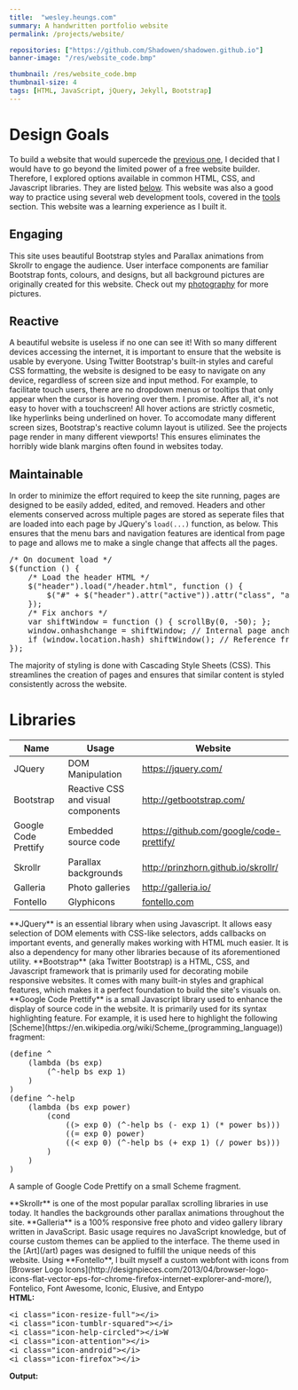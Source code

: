 ```yaml
---
title:  "wesley.heungs.com"
summary: A handwritten portfolio website
permalink: /projects/website/

repositories: ["https://github.com/Shadowen/shadowen.github.io"]
banner-image: "/res/website_code.bmp"

thumbnail: /res/website_code.bmp
thumbnail-size: 4
tags: [HTML, JavaScript, jQuery, Jekyll, Bootstrap]
---
```

# Design Goals
To build a website that would supercede the [previous one](http://wesley229.wix.com/design-portfolio), I decided that I would have to go beyond the limited power of a free website builder. Therefore, I explored options available in common HTML, CSS, and Javascript libraries. They are listed [below](#libraries). This website was also a good way to practice using several web development tools, covered in the <a href="#tools">tools</a> section. This website was a learning experience as I built it.

## Engaging
This site uses beautiful Bootstrap styles and Parallax animations from Skrollr to engage the audience. User interface components are familiar Bootstrap fonts, colours, and designs, but all background pictures are originally created for this website. Check out my [photography](/art/photography) for more pictures.

## Reactive
A beautiful website is useless if no one can see it! With so many different devices accessing the internet, it is important to ensure that the website is usable by everyone. Using Twitter Bootstrap's built-in styles and careful CSS formatting, the website is designed to be easy to navigate on any device, regardless of screen size and input method.
For example, to facilitate touch users, there are no dropdown menus or tooltips that only appear when the cursor is hovering over them. I promise. After all, it's not easy to hover with a touchscreen! All hover actions are strictly cosmetic, like <a data-toggle="tooltip" title="Haha, just kidding. This is a tooltip!">hyperlinks</a> being underlined on hover.
To accomodate many different screen sizes, Bootstrap's reactive column layout is utilized. See the projects page render in many different viewports! This ensures eliminates the horribly wide blank margins often found in websites today.

## Maintainable
In order to minimize the effort required to keep the site running, pages are designed to be easily added, edited, and removed. Headers and other elements conserved across multiple pages are stored as seperate files that are loaded into each page by JQuery's `load(...)` function, as below. This ensures that the menu bars and navigation features are identical from page to page and allows me to make a single change that affects all the pages.
<pre class="prettyprint">/* On document load */
$(function () {
    /* Load the header HTML */
    $("header").load("/header.html", function () {
        $("#" + $("header").attr("active")).attr("class", "active"); // Set the active item on the navbar to to the one specified
    });
    /* Fix anchors */
    var shiftWindow = function () { scrollBy(0, -50); };
    window.onhashchange = shiftWindow; // Internal page anchor
    if (window.location.hash) shiftWindow(); // Reference from external link
});
</pre>
The majority of styling is done with Cascading Style Sheets (CSS). This streamlines the creation of pages and ensures that similar content is styled consistently across the website.

# Libraries
<table class="table table-hover">
    <thead>
    <tr>
        <th>Name</th>
        <th>Usage</th>
        <th>Website</th>
    </tr>
</thead>
    <tbody>
    <tr>
        <td>JQuery</td>
        <td>DOM Manipulation</td>
        <td><a href="https://jquery.com/">https://jquery.com/</a></td>
    </tr>
    <tr>
        <td>Bootstrap</td>
        <td>Reactive CSS and visual components</td>
        <td><a href="http://getbootstrap.com/">http://getbootstrap.com/</a></td>
    </tr>
    <tr>
        <td>Google Code Prettify</td>
        <td>Embedded source code</td>
        <td><a href="https://github.com/google/code-prettify/">https://github.com/google/code-prettify/</a></td>
    </tr>
    <tr>
        <td>Skrollr</td>
        <td>Parallax backgrounds</td>
        <td><a href="http://prinzhorn.github.io/skrollr/">http://prinzhorn.github.io/skrollr/</a></td>
    </tr>
    <tr>
        <td>Galleria</td>
        <td>Photo galleries</td>
        <td><a href="http://galleria.io/">http://galleria.io/</a></td>
    </tr>
    <tr>
        <td>Fontello</td>
        <td>Glyphicons</td>
        <td><a href="fontello.com">fontello.com</a></td>
    </tr>
</tbody>
</table>
**JQuery** is an essential library when using Javascript. It allows easy selection of DOM elements with CSS-like selectors, adds callbacks on important events, and generally makes working with HTML much easier. It is also a dependency for many other libraries because of its aforementioned utility.
**Bootstrap** (aka Twitter Bootstrap) is a HTML, CSS, and Javascript framework that is primarily used for decorating mobile responsive websites. It comes with many built-in styles and graphical features, which makes it a perfect foundation to build the site's visuals on.
**Google Code Prettify** is a small Javascript library used to enhance the display of source code in the website. It is primarily used for its syntax highlighting feature. For example, it is used here to highlight the following [Scheme](https://en.wikipedia.org/wiki/Scheme_(programming_language)) fragment:
<div class="framed"><pre class="prettyprint lang-scheme">(define ^
    (lambda (bs exp)
        (^-help bs exp 1)
    )
)
(define ^-help
    (lambda (bs exp power)
        (cond
            ((> exp 0) (^-help bs (- exp 1) (* power bs))) 
            ((= exp 0) power)
            ((< exp 0) (^-help bs (+ exp 1) (/ power bs)))
        )
    )
)</pre>
    <p class="caption">A sample of Google Code Prettify on a small Scheme fragment.</p></div>
**Skrollr** is one of the most popular parallax scrolling libraries in use today. It handles the backgrounds other parallax animations throughout the site.
**Galleria** is a 100% responsive free photo and video gallery library written in JavaScript. Basic usage requires no JavaScript knowledge, but of course custom themes can be applied to the interface. The theme used in the [Art](/art) pages was designed to fulfill the unique needs of this website.
Using **Fontello**, I built myself a custom webfont with icons from [Browser Logo Icons](http://designpieces.com/2013/04/browser-logo-icons-flat-vector-eps-for-chrome-firefox-internet-explorer-and-more/), Fontelico, Font Awesome, Iconic, Elusive, and Entypo

<div class="framed row" style="height:100%;">
    <div class="col-md-6">
        <b>HTML:</b>
        <pre class="prettyprint lang-html">&lt;i class="icon-resize-full"&gt;&lt;/i&gt;
&lt;i class="icon-tumblr-squared"&gt;&lt;/i&gt;
&lt;i class="icon-help-circled"&gt;&lt;/i&gt;W
&lt;i class="icon-attention"&gt;&lt;/i&gt;
&lt;i class="icon-android"&gt;&lt;/i&gt;
&lt;i class="icon-firefox"&gt;&lt;/i&gt;</pre>
    </div>
    <div class="col-md-6" style="height:100%;">
        <b>Output:</b>
        <div class="center-element" style="position: absolute; top: 50%; left: 50%; font-size: x-large;">
            <i class="icon-resize-full"></i>
            <i class="icon-tumblr-squared"></i>
            <i class="icon-help-circled"></i>
            <i class="icon-attention"></i>
            <i class="icon-android"></i>
            <i class="icon-firefox"></i>
        </div>
    </div>  <p class="col-md-12 caption">A sample of some Font Awesome icons.</p>
</div>

# Tools
<table class="table table-hover">
    <thead>
    <tr>
        <th>Name</th>
        <th>Usage</th>
        <th>Website</th>
    </tr>
</thead>
    <tbody>
    <tr>
        <td>Sublime Text 3</td>
        <td>Code formatting with <a href="https://github.com/victorporof/Sublime-HTMLPrettify">HTMLPrettify</a> plugin</td>
        <td><a href="http://www.sublimetext.com/3">http://www.sublimetext.com/3</a></td>
    </tr>
    <tr>
        <td>Microsoft WebMatrix 3</td>
        <td>Local webserver hosting</td>
        <td><a href="https://www.microsoft.com/web/webmatrix/">https://www.microsoft.com/web/webmatrix/</a></td>
    </tr>
    <tr>
        <td>GitHub</td>
        <td>Version control and web hosting</td>
        <td><a href="https://github.com/">https://github.com/</a></td>
    </tr>
    <tr>
        <td>heungs.com</td>
        <td>Front end url</td>
        <td><a href="http://heungs.com/">http://heungs.com/</a></td>
    </tr>
</tbody>
</table>
The project began as a simple HTML page manually created in a folder on my desktop. However, it began to grow beyond my capabilities to organize as the number of pages increased. To manage the HTML and CSS files, I began using **Sublime Text 3**. The syntax highlighting offered by the base program was useful, but the real power came with the HTMLPrettify plugin that could auto-format the long files.

Soon after, I realized that I would need a webserver of some sort to host the pages. This would allow me additional power over what was served in a few crucial places: default pages (`index.html`) and error pages (`404.html`) for this reason, I used Microsoft's **WebMatrix 3**.

Pretty soon, the site was large enough that I had to worry about breaking it with accidental changes. At this point, it was important to use a version control system (VCS). Of course, **GitHub** would be a logical choice, since much of my source code was contained in the cloud there. I created the repository at [github.com/Shadowen/shadowen.github.io](https://github.com/Shadowen/shadowen.github.io). But GitHub also had an unexpected benefit of hosting static pages as well. Therefore, the website was also hosted at [shadowen.github.io](http://shadowen.github.io) with the help of GitHub Pages.
Finally, the front end url was chosen to be a subdomain of my family domain. With a simple CNAME entry, the website was available at [wesley.heungs.com](http://wesley.heungs.com).

# Obstacles
Any project has obstacles to its success. Here are some that I encountered and how I overcame them.

## Mobile Parallax

Skrollr is easy enough to create parallax backgrounds with. To obtain the effect I wanted, I simply tagged the `div` element that the background is contained in with `data-top="background-position: 0% 0%;"` and `data-bottom="background-position:0% 100%;"` attributes.
However, making the website work for mobile is much more difficult. As mentioned by the [Skrollr README](https://github.com/Prinzhorn/skrollr#mobile-support), many mobile browsers tend to delay or disable JavaScript while scrolling. So to my surprise when the page was first loaded on a mobile device, it was simply impossible to scroll down the page since Skrollr itself was disabled!

Fortunately, an easy solution is also documented. Skrollr is designed to make use of an element with the id `skrollr-body` to fake scrolling on mobile devices. Simply adding an extra `div` solved the problem.

## Image compression

As I added images to the website, the repository size started to grow unbelievably quickly. It turns out that pushing megabytes of photos takes a long time. Instead, using [GIMP](http://www.gimp.org/), I simply scaled the pictures down to a reasonable resolution and decreased quality as necessary. As a result, the website loads much quicker, and my repository is much smaller.
